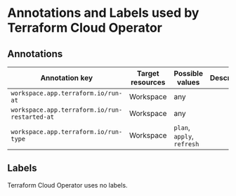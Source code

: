 # Annotations and Labels used by Terraform Cloud Operator

## Annotations

| Annotation key | Target resources | Possible values | Description |
|----------------|---------------------|-----------------|-------------|
| `workspace.app.terraform.io/run-at` | Workspace | any | |
| `workspace.app.terraform.io/run-restarted-at` | Workspace | any | |
| `workspace.app.terraform.io/run-type` | Workspace | `plan`, `apply`, `refresh` | |

## Labels

Terraform Cloud Operator uses no labels.
